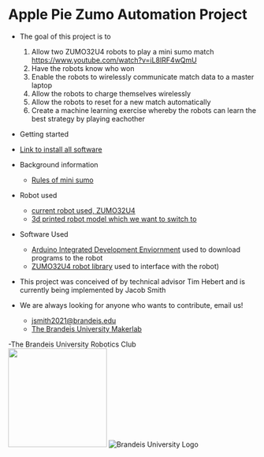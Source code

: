 Apple Pie
Zumo Automation Project
=======================
* The goal of this project is to
    1. Allow two ZUMO32U4 robots to play a mini sumo match https://www.youtube.com/watch?v=iL8IRF4wQmU
    2. Have the robots know who won  
    3. Enable the robots to wirelessly communicate match data to a master laptop  
    4. Allow the robots to charge themselves wirelessly  
    5. Allow the robots to reset for a new match automatically  
    6. Create a machine learning exercise whereby the robots can learn the best strategy by playing eachother  

* Getting started
 + [Link to install all software](https://brandeismakerlab.dozuki.com/Guide/Getting+Started+with+Zumo+Automation+Project/27?lang=en)
 
* Background information
	+ [Rules of mini sumo](http://robogames.net/rules/all-sumo.php)
* Robot used	
	+ [current robot used, ZUMO32U4](https://www.pololu.com/docs/0J63/all)
	+ [3d printed robot model which we want to switch to](https://www.thingiverse.com/thing:2662828)
* Software Used
	+ [Arduino Integrated Development Enviornment](https://www.arduino.cc/en/Main/Software) used to download programs to the robot
	+ [ZUMO32U4 robot library](http://pololu.github.io/zumo-32u4-arduino-library/) used to interface with the robot)
	
* This project was conceived of by technical advisor Tim Hebert and is currently being implemented by Jacob Smith
* We are always looking for anyone who wants to contribute, email us!  
    + jsmith2021@brandeis.edu  
    + [The Brandeis University Makerlab](http://brandeismakerlab.com/people/) 

-The Brandeis University Robotics Club  
<img src="https://a.pololu-files.com/picture/0J6721.1200.jpg?f23bb5e39014c5721350a43b8c0e8fe4" width="200" height="200">
![Brandeis University Logo](https://www.brandeis.edu/communications/creative/downloads/gotham-outlined.jpg)
